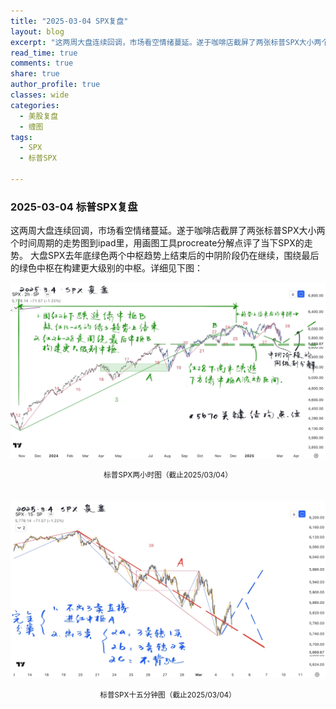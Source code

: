 ```yaml
---
title: "2025-03-04 SPX复盘"
layout: blog
excerpt: "这两周大盘连续回调，市场看空情绪蔓延。遂于咖啡店截屏了两张标普SPX大小两个时间周期的走势图到ipad里，用画图工具procreate分解点评了当下SPX的走势。"
read_time: true
comments: true
share: true
author_profile: true
classes: wide
categories:
  - 美股复盘
  - 缠图
tags:
  - SPX
  - 标普SPX

---
```


### 2025-03-04 标普SPX复盘
这两周大盘连续回调，市场看空情绪蔓延。遂于咖啡店截屏了两张标普SPX大小两个时间周期的走势图到ipad里，用画图工具procreate分解点评了当下SPX的走势。
大盘SPX去年底绿色两个中枢趋势上结束后的中阴阶段仍在继续，围绕最后的绿色中枢在构建更大级别的中枢。详细见下图：

![SPX标普](/assets/images/2025/SPX-20250304-2h-c.jpg)
<small><center>标普SPX两小时图（截止2025/03/04）</center></small>　

![SPX标普](/assets/images/2025/SPX-20250304-m15-cs.jpg)
<small><center>标普SPX十五分钟图（截止2025/03/04）</center></small>　


